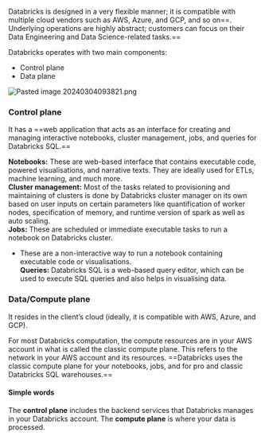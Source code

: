 Databricks is designed in a very flexible manner; it is compatible with multiple cloud vendors such as AWS, Azure, and GCP, and so on==. Underlying operations are highly abstract; customers can focus on their Data Engineering and Data Science-related tasks.==

Databricks operates with two main components:

- Control plane
- Data plane

![Pasted image 20240304093821.png](https://publish-01.obsidian.md/access/2948681fa29a77abab215fc5482133de/Images/Spark%20Course/Pasted%20image%2020240304093821.png)

### Control plane

It has a ==web application that acts as an interface for creating and managing interactive notebooks, cluster management, jobs, and queries for Databricks SQL.==

**Notebooks:** These are web-based interface that contains executable code, powered visualisations, and narrative texts. They are ideally used for ETLs, machine learning, and much more.  
**Cluster management:** Most of the tasks related to provisioning and maintaining of clusters is done by Databricks cluster manager on its own based on user inputs on certain parameters like quantification of worker nodes, specification of memory, and runtime version of spark as well as  auto scaling.  
**Jobs:** These are scheduled or immediate executable tasks to run a notebook on Databricks cluster. 
- These are a non-interactive way to run a notebook containing executable code or visualisations.  
**Queries:** Databricks SQL is a web-based query editor, which can be used to execute SQL queries and also helps in visualising data.

### Data/Compute plane

It resides in the client’s cloud (ideally, it is compatible with AWS, Azure, and GCP).

For most Databricks computation, the compute resources are in your AWS account in what is called the classic compute plane. This refers to the network in your AWS account and its resources. ==Databricks uses the classic compute plane for your notebooks, jobs, and for pro and classic Databricks SQL warehouses.==

#### Simple words

The **control plane** includes the backend services that Databricks manages in your Databricks account. The **compute plane** is where your data is processed.